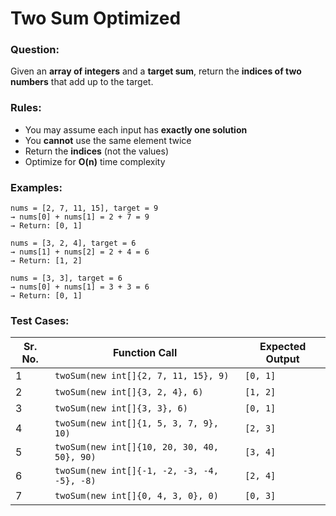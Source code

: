 # Two Sum Optimized

### Question:
Given an **array of integers** and a **target sum**, return the **indices of two numbers** that add up to the target.

### Rules:
- You may assume each input has **exactly one solution**
- You **cannot** use the same element twice
- Return the **indices** (not the values)
- Optimize for **O(n)** time complexity

### Examples:
```
nums = [2, 7, 11, 15], target = 9
→ nums[0] + nums[1] = 2 + 7 = 9
→ Return: [0, 1]

nums = [3, 2, 4], target = 6
→ nums[1] + nums[2] = 2 + 4 = 6
→ Return: [1, 2]

nums = [3, 3], target = 6
→ nums[0] + nums[1] = 3 + 3 = 6
→ Return: [0, 1]
```

### Test Cases:
| **Sr. No.** | **Function Call**                           | **Expected Output** |
| ----------- | ------------------------------------------- | ------------------- |
| 1           | `twoSum(new int[]{2, 7, 11, 15}, 9)`        | `[0, 1]`            |
| 2           | `twoSum(new int[]{3, 2, 4}, 6)`             | `[1, 2]`            |
| 3           | `twoSum(new int[]{3, 3}, 6)`                | `[0, 1]`            |
| 4           | `twoSum(new int[]{1, 5, 3, 7, 9}, 10)`      | `[2, 3]`            |
| 5           | `twoSum(new int[]{10, 20, 30, 40, 50}, 90)` | `[3, 4]`            |
| 6           | `twoSum(new int[]{-1, -2, -3, -4, -5}, -8)` | `[2, 4]`            |
| 7           | `twoSum(new int[]{0, 4, 3, 0}, 0)`          | `[0, 3]`            |
